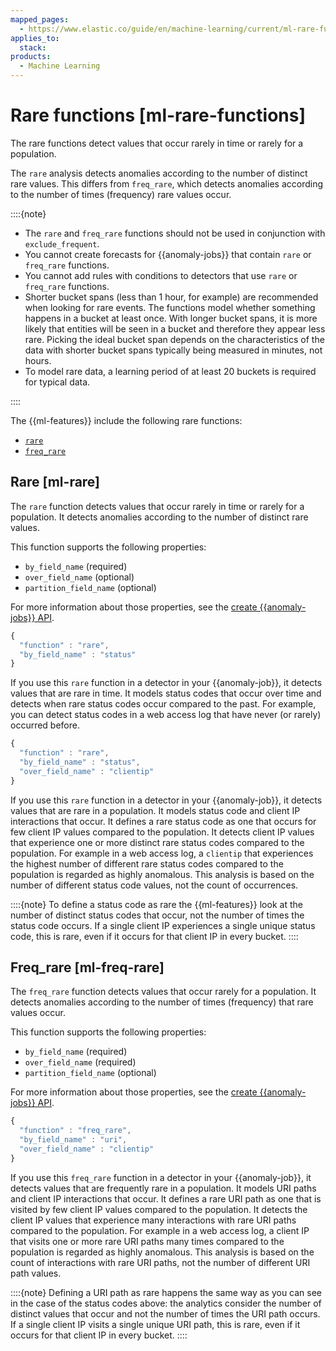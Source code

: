 ```yaml
---
mapped_pages:
  - https://www.elastic.co/guide/en/machine-learning/current/ml-rare-functions.html
applies_to:
  stack:
products:
  - Machine Learning
---
```


# Rare functions [ml-rare-functions]

The rare functions detect values that occur rarely in time or rarely for a population.

The `rare` analysis detects anomalies according to the number of distinct rare values. This differs from `freq_rare`, which detects anomalies according to the number of times (frequency) rare values occur.

::::{note}
* The `rare` and `freq_rare` functions should not be used in conjunction with `exclude_frequent`.
* You cannot create forecasts for {{anomaly-jobs}} that contain `rare` or `freq_rare` functions.
* You cannot add rules with conditions to detectors that use `rare` or `freq_rare` functions.
* Shorter bucket spans (less than 1 hour, for example) are recommended when looking for rare events. The functions model whether something happens in a bucket at least once. With longer bucket spans, it is more likely that entities will be seen in a bucket and therefore they appear less rare. Picking the ideal bucket span depends on the characteristics of the data with shorter bucket spans typically being measured in minutes, not hours.
* To model rare data, a learning period of at least 20 buckets is required for typical data.

::::


The {{ml-features}} include the following rare functions:

* [`rare`](ml-rare-functions.md#ml-rare)
* [`freq_rare`](ml-rare-functions.md#ml-freq-rare)


## Rare [ml-rare]

The `rare` function detects values that occur rarely in time or rarely for a population. It detects anomalies according to the number of distinct rare values.

This function supports the following properties:

* `by_field_name` (required)
* `over_field_name` (optional)
* `partition_field_name` (optional)

For more information about those properties, see the [create {{anomaly-jobs}} API](https://www.elastic.co/docs/api/doc/elasticsearch/operation/operation-ml-put-job).

```js
{
  "function" : "rare",
  "by_field_name" : "status"
}
```

If you use this `rare` function in a detector in your {{anomaly-job}}, it detects values that are rare in time. It models status codes that occur over time and detects when rare status codes occur compared to the past. For example, you can detect status codes in a web access log that have never (or rarely) occurred before.

```js
{
  "function" : "rare",
  "by_field_name" : "status",
  "over_field_name" : "clientip"
}
```

If you use this `rare` function in a detector in your {{anomaly-job}}, it detects values that are rare in a population. It models status code and client IP interactions that occur. It defines a rare status code as one that occurs for few client IP values compared to the population. It detects client IP values that experience one or more distinct rare status codes compared to the population. For example in a web access log, a `clientip` that experiences the highest number of different rare status codes compared to the population is regarded as highly anomalous. This analysis is based on the number of different status code values, not the count of occurrences.

::::{note}
To define a status code as rare the {{ml-features}} look at the number of distinct status codes that occur, not the number of times the status code occurs. If a single client IP experiences a single unique status code, this is rare, even if it occurs for that client IP in every bucket.
::::



## Freq_rare [ml-freq-rare]

The `freq_rare` function detects values that occur rarely for a population. It detects anomalies according to the number of times (frequency) that rare values occur.

This function supports the following properties:

* `by_field_name` (required)
* `over_field_name` (required)
* `partition_field_name` (optional)

For more information about those properties, see the [create {{anomaly-jobs}} API](https://www.elastic.co/docs/api/doc/elasticsearch/operation/operation-ml-put-job).

```js
{
  "function" : "freq_rare",
  "by_field_name" : "uri",
  "over_field_name" : "clientip"
}
```

If you use this `freq_rare` function in a detector in your {{anomaly-job}}, it detects values that are frequently rare in a population. It models URI paths and client IP interactions that occur. It defines a rare URI path as one that is visited by few client IP values compared to the population. It detects the client IP values that experience many interactions with rare URI paths compared to the population. For example in a web access log, a client IP that visits one or more rare URI paths many times compared to the population is regarded as highly anomalous. This analysis is based on the count of interactions with rare URI paths, not the number of different URI path values.

::::{note}
Defining a URI path as rare happens the same way as you can see in the case of the status codes above: the analytics consider the number of distinct values that occur and not the number of times the URI path occurs. If a single client IP visits a single unique URI path, this is rare, even if it occurs for that client IP in every bucket.
::::



